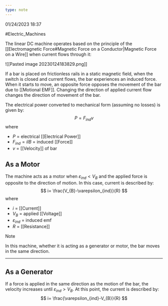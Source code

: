 ```yaml
---
type: note
---
```

01/24/2023 18:37

  #Electric_Machines 

The linear DC machine operates based on the principle of the [[Electromagnetic Force#Magnetic Force on a Conductor|Magnetic Force on a Wire]] when current flows through it:

![[Pasted image 20230124183829.png]]

If a bar is placed on frictionless rails in a static magnetic field, when the switch is closed and current flows, the bar  experiences an induced force. When it starts to move, an opposite force opposes the movement of the bar due to [[Motional EMF]]. Changing the direction of applied current flow changes the direction of movement of the bar.

The electrical power converted to mechanical form (assuming no losses) is given by:
$$
P=F_{ind}v
$$
where
- $P$ = electrical [[Electrical Power]]
- $F_{ind}=ilB$ = induced [[Force]]
- $v$ = [[Velocity]] of bar

## As a Motor
The machine acts as a motor when $\varepsilon_{ind}<V_B$ and the applied force is opposite to the direction of motion. In this case, current is described by:
$$
i= \frac{V_{B}-\varepsilon_{ind}}{R}
$$
where
- $i$ = [[Current]]
- $V_B$ = applied [[Voltage]]
- $\varepsilon_{ind}$ = induced emf
- $R$ = [[Resistance]]

>[!note]
>In this machine, whether it is acting as a generator or motor, the bar moves in the same direction.

---

## As a Generator
If a force is applied in the same direction as the motion of the bar, the velocity increases until $\varepsilon_{ind}>V_B$. At this point, the current is described by:
$$
i= \frac{\varepsilon_{ind}-V_{B}}{R}
$$


